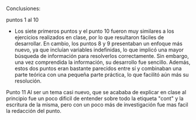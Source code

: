 
Conclusiones:

puntos 1 al 10
- Los siete primeros puntos y el punto 10 fueron muy similares a los ejercicios realizados en clase, por lo que resultaron fáciles de desarrollar. En cambio, los puntos 8 y 9 presentaban un enfoque más nuevo, ya que incluían variables indefinidas, lo que implicó una mayor búsqueda de información para resolverlos correctamente. Sin embargo, una vez comprendida la información, su desarrollo fue sencillo. Además, estos dos puntos eran bastante parecidos entre sí y combinaban una parte teórica con una pequeña parte práctica, lo que facilitó aún más su resolución.


Punto 11
Al ser un tema casi nuevo, que se acababa de explicar en clase al principio fue un poco dificil de entender sobre todo la etiqueta "cont" y la escritura de la misma, pero con un poco más de investigación fue mas facil la redacción del punto.


